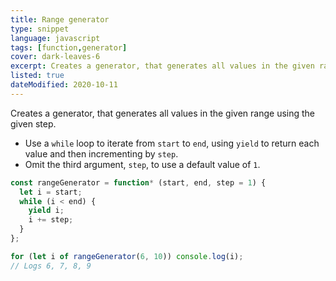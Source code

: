 ```yaml
---
title: Range generator
type: snippet
language: javascript
tags: [function,generator]
cover: dark-leaves-6
excerpt: Creates a generator, that generates all values in the given range using the given step.
listed: true
dateModified: 2020-10-11
---
```


Creates a generator, that generates all values in the given range using the given step.

- Use a `while` loop to iterate from `start` to `end`, using `yield` to return each value and then incrementing by `step`.
- Omit the third argument, `step`, to use a default value of `1`.

```js
const rangeGenerator = function* (start, end, step = 1) {
  let i = start;
  while (i < end) {
    yield i;
    i += step;
  }
};

for (let i of rangeGenerator(6, 10)) console.log(i);
// Logs 6, 7, 8, 9
```
